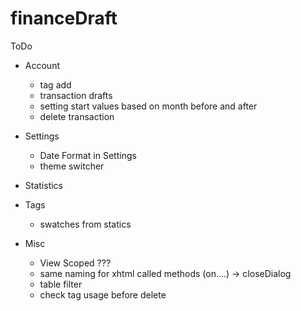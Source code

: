 # financeDraft

ToDo
- Account
	- tag add
	- transaction drafts
	- setting start values based on month before and after
	- delete transaction
- Settings
	- Date Format in Settings
	- theme switcher
- Statistics

- Tags
	- swatches from statics
	
- Misc
	- View Scoped ???
	- same naming for xhtml called methods (on....) -> closeDialog
	- table filter
	- check tag usage before delete
	



